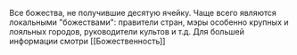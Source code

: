 Все божества, не получившие десятую ячейку. Чаще всего являются локальными "божествами": правители стран, мэры особенно крупных и лояльных городов, руководители культов и т.д. Для большей информации смотри [[Божественность]]